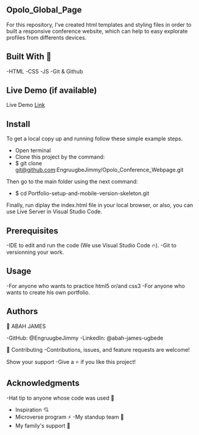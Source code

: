 ## Opolo_Global_Page
For this repository, I've created html templates and styling files in order to built a responsive conference website, which can help to easy explorate profiles from differents devices.

## Built With 🔨
-HTML
-CSS
-JS
-Git & Github

## Live Demo (if available)
Live Demo [Link](https://engruugbejimmy.github.io/Opolo_Conference_Webpage/)

## Install
To get a local copy up and running follow these simple example steps.

- Open terminal
- Clone this project by the command:
- $ git clone git@github.com:EngruugbeJimmy/Opolo_Conference_Webpage.git

Then go to the main folder using the next command:
- $ cd Portfolio-setup-and-mobile-version-skeleton.git

Finally, run diplay the index.html file in your local browser, or also, you can use Live Server in Visual Studio Code.

## Prerequisites
-IDE to edit and run the code (We use Visual Studio Code 🔥).
-Git to versionning your work.

## Usage
-For anyone who wants to practice html5 or/and css3
-For anyone who wants to create his own portfolio.

## Authors
👤 ABAH JAMES

-GitHub: @EngruugbeJimmy
-LinkedIn: @abah-james-ugbede

🤝 Contributing
-Contributions, issues, and feature requests are welcome!

Show your support
-Give a ⭐️ if you like this project!

## Acknowledgments
-Hat tip to anyone whose code was used 🔰
- Inspiration 💘
- Microverse program ⚡
-My standup team 🏹
- My family's support 🙌
